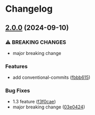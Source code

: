 # Changelog

## [2.0.0](https://github.com/eeaton/document-processing-and-understanding/compare/1.2.1...v2.0.0) (2024-09-10)


### ⚠ BREAKING CHANGES

* major breaking change

### Features

* add conventional-commits ([fbbb615](https://github.com/eeaton/document-processing-and-understanding/commit/fbbb615407425ec08d9e7097ce5ca053450da132))


### Bug Fixes

* 1.3 feature ([f3f0cae](https://github.com/eeaton/document-processing-and-understanding/commit/f3f0cae9bd455fe92c5d277a3e1d438168d8a78e))
* major breaking change ([03e0424](https://github.com/eeaton/document-processing-and-understanding/commit/03e042440f128071961468e363ce4dc5c4efa73d))
